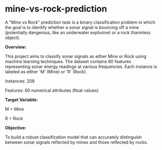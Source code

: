 # mine-vs-rock-prediction
A "Mine vs Rock" prediction task is a binary classification problem in which the goal is to identify whether a sonar signal is bouncing off a mine (potentially dangerous, like an underwater explosive) or a rock (harmless object). 

**Overview:**

This project aims to classify sonar signals as either Mine or Rock using machine learning techniques. The dataset contains 60 features representing sonar energy readings at various frequencies. Each instance is labeled as either 'M' (Mine) or 'R' (Rock).

Instances: 208

Features: 60 numerical attributes (float values)

**Target Variable:**

M = Mine

R = Rock

**Objective:**

To build a robust classification model that can accurately distinguish between sonar signals reflected by mines and those reflected by rocks.

